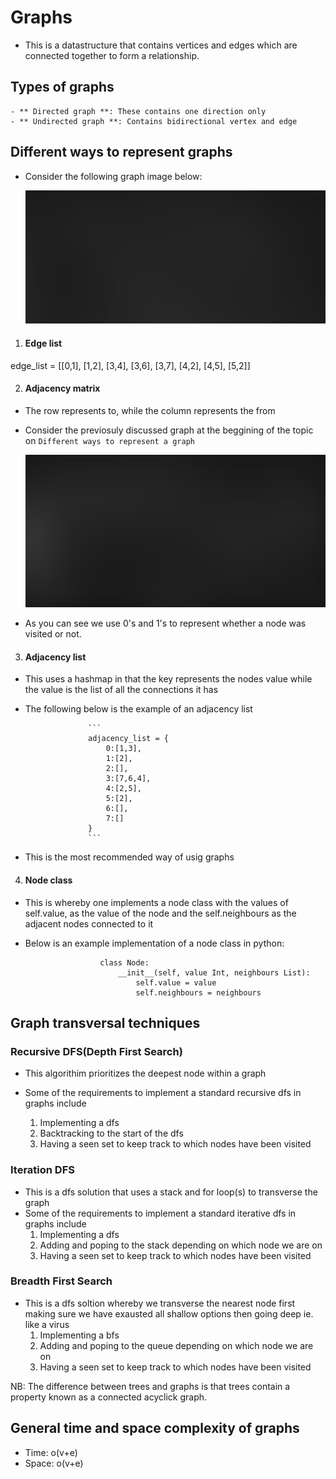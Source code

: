 # Graphs
- This is a datastructure that contains vertices and edges which are connected together to form a relationship.

## Types of graphs
    - ** Directed graph **: These contains one direction only
    - ** Undirected graph **: Contains bidirectional vertex and edge

## Different ways to represent graphs
- Consider the following graph image below:
    
    ![Graph example](../pictures/graph_example1.png)

1. #### Edge list
edge_list = [[0,1], [1,2], [3,4], [3,6], [3,7], [4,2], [4,5], [5,2]]

2. #### Adjacency matrix
- The row represents to, while the column represents the from

- Consider the previosuly discussed graph at the beggining of the topic on ```Different ways to represent a graph```
    
    ![adjacency_matrix](../pictures/adjacency_matrix.png)

- As you can see we use 0's and 1's to represent whether a node was visited or not.

3. #### Adjacency list 
- This uses a hashmap in that the key represents the nodes value while the value is the list of all the connections it has

- The following below is the example of an adjacency list

                    ```
                    adjacency_list = {
                        0:[1,3],
                        1:[2],
                        2:[],
                        3:[7,6,4],
                        4:[2,5],
                        5:[2],
                        6:[],
                        7:[]
                    }
                    ```

- This is the most recommended way of usig graphs

4. #### Node class
- This is whereby one implements a node class with the values of self.value, as the value of the node and the self.neighbours as the adjacent nodes connected to it 

- Below is an example implementation of a node class in python:
```
                    class Node:
                        __init__(self, value Int, neighbours List):
                            self.value = value
                            self.neighbours = neighbours
```


## Graph transversal techniques
### Recursive DFS(Depth First Search)
- This algorithim prioritizes the deepest node within a graph

- Some of the requirements to implement a standard recursive dfs in graphs include
    1. Implementing a dfs
    2. Backtracking to the start of the dfs
    3. Having a seen set to keep track to which nodes have been visited

### Iteration DFS
- This is a dfs solution that uses a stack and for loop(s) to transverse the graph
- Some of the requirements to implement a standard iterative dfs in graphs include
    1. Implementing a dfs
    2. Adding and poping to the stack depending on which node we are on
    3. Having a seen set to keep track to which nodes have been visited

### Breadth First Search
- This is a dfs soltion whereby we transverse the nearest node first making sure we have exausted all shallow options then going deep ie. like a virus
    1. Implementing a bfs
    2. Adding and poping to the queue depending on which node we are on
    3. Having a seen set to keep track to which nodes have been visited


NB: The difference between trees and graphs is that trees contain a property known as a connected acyclick graph.

## General time and space complexity of graphs
- Time: o(v+e)
- Space: o(v+e)
